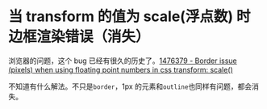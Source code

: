 # 当 transform 的值为 scale(浮点数) 时边框渲染错误（消失）

浏览器的问题，这个 bug 已经有很久的历史了。[1476379 - Border issue (pixels) when using floating point numbers in css transform: scale()](https://bugzilla.mozilla.org/show_bug.cgi?id=1476379)

不知道有什么解法。不只是`border`，1px 的元素和`outline`也同样有问题，都会消失。
